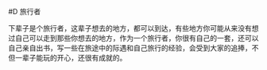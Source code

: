 #D 旅行者

下辈子是个旅行者，这辈子想去的地方，都可以到达，有些地方你可能从来没有想过自己可以走到那些你想去的地方，作为一个旅行者，你很有自己的一套，还可以自己亲自出书，写一些在旅途中的际遇和自己旅行的经验，会受到大家的追捧，不但一辈子能玩的开心，还很有成就的。
